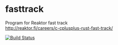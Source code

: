 fasttrack
=========

Program for Reaktor fast track  
http://reaktor.fi/careers/c-cplusplus-rust-fast-track/  

[![Build Status](https://travis-ci.org/Valtis/fasttrack.svg)](https://travis-ci.org/Valtis/fasttrack)
